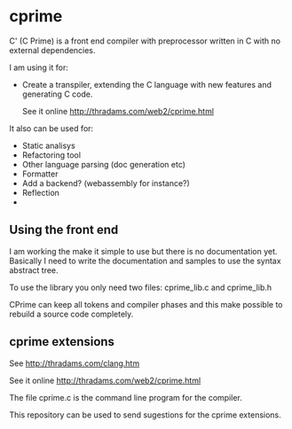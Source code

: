 # cprime

C' (C Prime) is a front end compiler with preprocessor written in C with no external dependencies.

I am using it for:
 - Create a transpiler, extending the C language with new features and generating C code.
  
   See it online http://thradams.com/web2/cprime.html

It also can be used for:
- Static analisys
- Refactoring tool
- Other language parsing (doc generation etc)
- Formatter
- Add a backend? (webassembly for instance?)
- Reflection
-

## Using the front end

I am working the make it simple to use but there is no documentation yet.
Basically I need to write the documentation and samples to use the syntax abstract tree. 

To use the library you only need two files: cprime_lib.c and cprime_lib.h

CPrime can keep all tokens and compiler phases and this make possible
to rebuild a source code completely.


## cprime extensions

See http://thradams.com/clang.htm

See it online http://thradams.com/web2/cprime.html

The file cprime.c is the command line program for the compiler.

This repository can be used to send sugestions for the cprime extensions.

